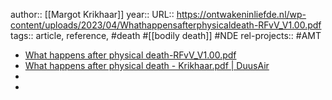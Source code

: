 author:: [[Margot Krikhaar]]
year::
URL:: https://ontwakeninliefde.nl/wp-content/uploads/2023/04/Whathappensafterphysicaldeath-RFvV_V1.00.pdf
tags:: article, reference, #death #[[bodily death]] #NDE
rel-projects:: #AMT



- [What happens after physical death-RFvV_V1.00.pdf](https://ontwakeninliefde.nl/wp-content/uploads/2023/04/Whathappensafterphysicaldeath-RFvV_V1.00.pdf)
- [What happens after physical death - Krikhaar.pdf | DuusAir](hook://file/pQUf5rA3M?p=QUNJTSAmIElubmVyIEJlZ2lubmVyLCBTcGlyaXR1YWxpdHksIE15c3RpY2lzbSwgTXl0aG9sb2d5L01hcmdvdCBLcmlraGFhcg==&n=What%20happens%20after%20physical%20death%20%2D%20Krikhaar%2Epdf)
-
-
